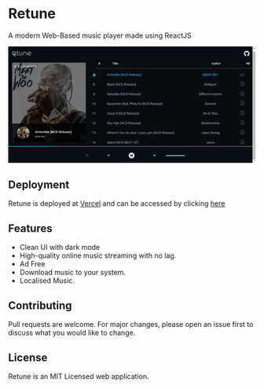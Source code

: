 # Retune

A modern Web-Based music player made using ReactJS



![Screenshot](public/screenshot.png?raw=true)

## Deployment

Retune is deployed at [Vercel](https://vercel.com/) and can be accessed by clicking [here](https://retune.vercel.app/)


## Features

- Clean UI with dark mode
- High-quality online music streaming with no lag.
- Ad Free
- Download music to your system.
- Localised Music.


## Contributing
Pull requests are welcome. For major changes, please open an issue first to discuss what you would like to change.


## License

Retune is an MIT Licensed web application.

